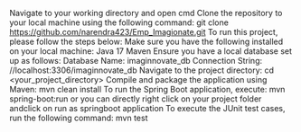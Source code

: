Navigate to your working directory and open cmd
Clone the repository to your local machine using the following command:
git clone https://github.com/narendra423/Emp_Imagionate.git
To run this project, please follow the steps below:
Make sure you have the following installed on your local machine:
Java 17
Maven
Ensure you have a local database set up as follows:
Database Name: imaginnovate_db
Connection String: //localhost:3306/imaginnovate_db
Navigate to the project directory:
cd <your_project_directory>
Compile and package the application using Maven:
mvn clean install
To run the Spring Boot application, execute:
mvn spring-boot:run or you can directly right click on your project folder andclick on run as springboot application
To execute the JUnit test cases, run the following command:
mvn test


